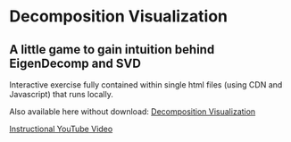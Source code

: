 # Decomposition Visualization

## A little game to gain intuition behind EigenDecomp and SVD

Interactive exercise fully contained within single html files (using CDN and Javascript) that runs locally.

Also available here without download: [Decomposition Visualization](https://sites.google.com/view/decomposition-visualization/home)

[Instructional YouTube Video](https://youtu.be/_rmd7PpEITU?si=iVV7ZIP8BsF27Vvk)
